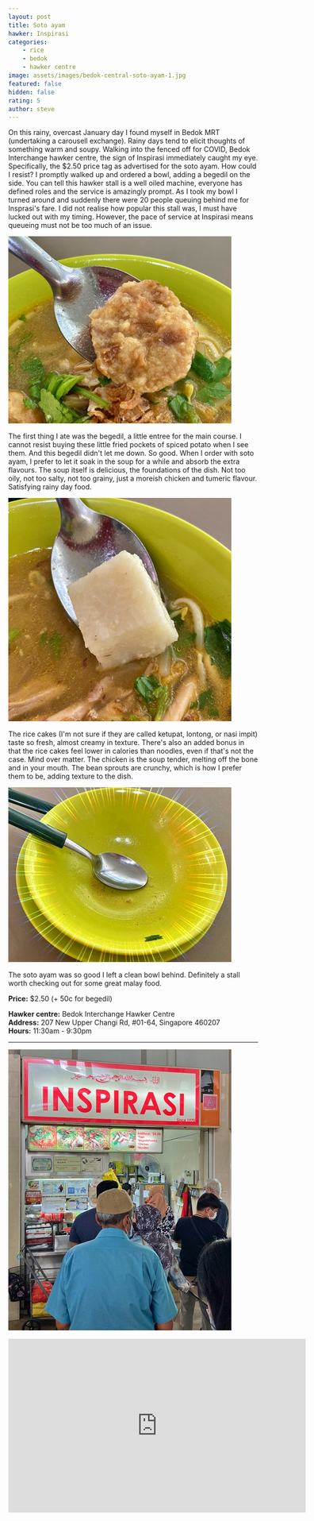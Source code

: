 ```yaml
---
layout: post
title: Soto ayam
hawker: Inspirasi
categories: 
    - rice
    - bedok
    - hawker centre
image: assets/images/bedok-central-soto-ayam-1.jpg
featured: false
hidden: false
rating: 5
author: steve
---
```


On this rainy, overcast January day I found myself in Bedok MRT (undertaking a carousell exchange). Rainy days tend to elicit thoughts of something warm and soupy. Walking into the fenced off for COVID, Bedok Interchange hawker centre, the sign of Inspirasi immediately caught my eye. Specifically, the $2.50 price tag as advertised for the soto ayam. How could I resist? I promptly walked up and ordered a bowl, adding a begedil on the side. You can tell this hawker stall is a well oiled machine, everyone has defined roles and the service is amazingly prompt. As I took my bowl I turned around and suddenly there were 20 people queuing behind me for Insprasi's fare. I did not realise how popular this stall was, I must have lucked out with my timing. However, the pace of service at Inspirasi means queueing must not be too much of an issue.

![Begedil](/assets/images/bedok-central-soto-ayam-2.jpg "Begedil")

The first thing I ate was the begedil, a little entree for the main course. I cannot resist buying these little fried pockets of spiced potato when I see them. And this begedil didn't let me down. So good. When I order with soto ayam, I prefer to let it soak in the soup for a while and absorb the extra flavours. The soup itself is delicious, the foundations of the dish. Not too oily, not too salty, not too grainy, just a moreish chicken and tumeric flavour. Satisfying rainy day food.

![Rice cakes](/assets/images/bedok-central-soto-ayam-3.jpg "Rice cakes")

The rice cakes (I'm not sure if they are called ketupat, lontong, or nasi impit) taste so fresh, almost creamy in texture. There's also an added bonus in that the rice cakes feel lower in calories than noodles, even if that's not the case. Mind over matter. The chicken is the soup tender, melting off the bone and in your mouth. The bean sprouts are crunchy, which is how I prefer them to be, adding texture to the dish.

![Empty bowl](/assets/images/bedok-central-soto-ayam-4.jpg "Empty bowl")

The soto ayam was so good I left a clean bowl behind. Definitely a stall worth checking out for some great malay food.

**Price:** $2.50 (+ 50c for begedil)

**Hawker centre:** Bedok Interchange Hawker Centre  
**Address:** 207 New Upper Changi Rd, #01-64, Singapore 460207  
**Hours:** 11:30am - 9:30pm  

***  

![Inspirasi](/assets/images/bedok-central-soto-ayam-5.jpg "Inspirasi")

<iframe src="https://www.google.com/maps/embed?pb=!1m18!1m12!1m3!1d3988.7520578174685!2d103.92833761431581!3d1.3246550990338508!2m3!1f0!2f0!3f0!3m2!1i1024!2i768!4f13.1!3m3!1m2!1s0x31da22b36b86b35d%3A0x876ca303cd1df3c9!2sBedok%20Interchange%20Hawker%20Centre!5e0!3m2!1sen!2ssg!4v1641443555032!5m2!1sen!2ssg" width="600" height="350" style="border:0;" allowfullscreen="" loading="lazy"></iframe>
